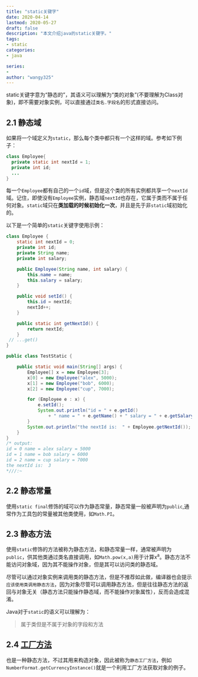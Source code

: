 ```yaml
---
title: "static关键字"
date: 2020-04-14
lastmod: 2020-05-27
draft: false
description: "本文介绍java的static关键字。"
tags:
- static
categories:
- java

series:
-
author: "wangy325"
---
```


static关键字意为“静态的”，其语义可以理解为“类的对象”(不要理解为Class对象)，即不需要对象实例，可以直接通过`类名.字段名`的形式直接访问。

<!--more-->

## 2.1 静态域

如果将一个域定义为`static`，那么每个类中都只有一个这样的域。参考如下例子：

```java
class Employee{
  private static int nextId = 1;
  private int id;
  ...
}
```

每一个`Employee`都有自己的一个`id`域，但是这个类的所有实例都共享一个`nextId`域。记住，即使没有`Employee`实例，静态域`nextId`也存在，它属于类而不属于任何对象。`static`域只在**类加载的时候初始化一次**，并且是先于非`static`域初始化的。

以下是一个简单的`static`关键字使用示例：

```java
class Employee {
    static int nextId = 0;
    private int id;
    private String name;
    private int salary;

    public Employee(String name, int salary) {
        this.name = name;
        this.salary = salary;
    }

    public void setId() {
        this.id = nextId;
        nextId++;
    }

    public static int getNextId() {
        return nextId;
    }
 // ...get()
}

public class TestStatic {

    public static void main(String[] args) {
        Employee[] x = new Employee[3];
        x[0] = new Employee("alex", 5000);
        x[1] = new Employee("bob", 6000);
        x[2] = new Employee("cup", 7000);

        for (Employee e : x) {
            e.setId();
            System.out.println("id = " + e.getId()
                + " name = " + e.getName() + " salary = " + e.getSalary());
        }
        System.out.println("the nextId is:  " + Employee.getNextId());
    }
}
/* output:
id = 0 name = alex salary = 5000
id = 1 name = bob salary = 6000
id = 2 name = cup salary = 7000
the nextId is:  3
*///:~
```



## 2.2 静态常量

使用`static final`修饰的域可以作为静态常量，静态常量一般被声明为`public`,通常作为工具包的常量被其他类使用，如`Math.PI`。

## 2.3 <span id = "m20">静态方法</span>

使用`static`修饰的方法被称为静态方法，和静态常量一样，通常被声明为`public`，供其他类通过类名直接调用，如`Math.pow(x,a)`用于计算x<sup>a</sup>。静态方法不能访问对象域，因为其不能操作对象，但是其可以访问类的静态域。

尽管可以通过对象实例来调用类的静态方法，但是不推荐如此做，编译器也会提示`应该使用类调用静态方法`，因为对象尽管可以调用静态方法，但是往往静态方法的返回与对象无关（静态方法只能操作静态域，而不能操作对象属性），反而会造成混淆。

Java对于`static`的语义可以理解为：

> 属于类但是不属于对象的字段和方法

## 2.4 [工厂方法](抽象类与接口/#8-2-4-span-id-factory-接口与工厂-span)

也是一种静态方法，不过其用来构造对象，因此被称为`静态工厂方法`，例如`NumberFormat.getCurrencyInstance()`就是一个利用工厂方法获取对象的例子。
